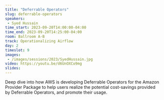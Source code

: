 ```yaml
---
title: "Deferrable Operators"
slug: deferrable-operators
speakers:
 - Syed Hussain
time_start: 2023-09-20T14:00:00-04:00
time_end: 2023-09-20T14:25:00-04:00
room: Ballroom A-B
track: Operationalizing Airflow
day: 2
timeslot: 9
images:
 - /images/sessions/2023/SyedHussain.jpg
video: https://youtu.be/d6UnOXCo9mg
slides: 
---
```


Deep dive into how AWS is developing Deferrable Operators for the Amazon Provider Package to help users realize the potential cost-savings provided by Deferrable Operators, and promote their usage.